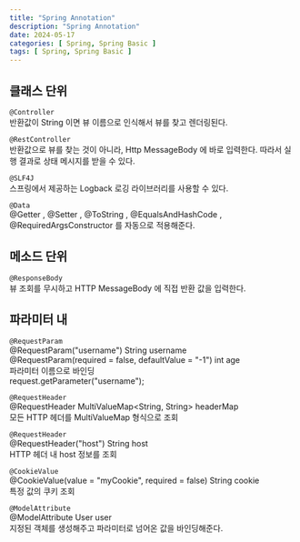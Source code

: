 ```yaml
---
title: "Spring Annotation"
description: "Spring Annotation"
date: 2024-05-17
categories: [ Spring, Spring Basic ]
tags: [ Spring, Spring Basic ]
---
```


## 클래스 단위

```@Controller```  
반환값이 String 이면 뷰 이름으로 인식해서 뷰를 찾고 렌더링된다.  
  
```@RestController```  
반환값으로 뷰를 찾는 것이 아니라, Http MessageBody 에 바로 입력한다. 따라서 실행 결과로 상태 메시지를 받을 수 있다.  
  
```@SLF4J```  
스프링에서 제공하는 Logback 로깅 라이브러리를 사용할 수 있다.  
  
```@Data```   
@Getter , @Setter , @ToString , @EqualsAndHashCode , @RequiredArgsConstructor 를 자동으로 적용해준다.  
  

## 메소드 단위

```@ResponseBody```  
뷰 조회를 무시하고 HTTP MessageBody 에 직접 반환 값을 입력한다.    
  

## 파라미터 내

```@RequestParam```  
@RequestParam("username") String username   
@RequestParam(required = false, defaultValue = "-1") int age   
파라미터 이름으로 바인딩  
request.getParameter("username");  
  
```@RequestHeader```  
@RequestHeader MultiValueMap<String, String> headerMap  
모든 HTTP 헤더를 MultiValueMap 형식으로 조회  
  
```@RequestHeader```  
@RequestHeader("host") String host  
HTTP 헤더 내 host 정보를 조회  
  
```@CookieValue```  
@CookieValue(value = "myCookie", required = false) String cookie  
특정 값의 쿠키 조회  
  
```@ModelAttribute```  
@ModelAttribute User user  
지정된 객체를 생성해주고 파라미터로 넘어온 값을 바인딩해준다.   
  
